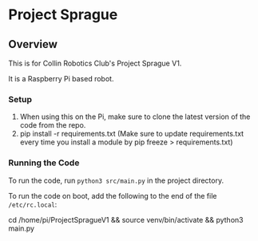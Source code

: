 # Project Sprague

## Overview

This is for Collin Robotics Club's Project Sprague V1.

It is a Raspberry Pi based robot.

### Setup

1. When using this on the Pi, make sure to clone the latest version of the code from the repo.
2. pip install -r requirements.txt (Make sure to update requirements.txt every time you install a module by pip freeze > requirements.txt)

### Running the Code

To run the code, run `python3 src/main.py` in the project directory.

To run the code on boot, add the following to the end of the file `/etc/rc.local`:

 cd /home/pi/ProjectSpragueV1 && source venv/bin/activate && python3 main.py
